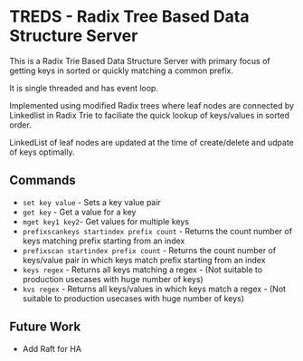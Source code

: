 # TREDS - Radix Tree Based Data Structure Server

This is a Radix Trie Based Data Structure Server with primary focus of getting keys in sorted or quickly matching a common prefix.

It is single threaded and has event loop.

Implemented using modified Radix trees where leaf nodes are connected by Linkedlist in Radix Trie to faciliate the quick lookup of keys/values in sorted order.

LinkedList of leaf nodes are updated at the time of create/delete and udpate of keys optimally.

## Commands 
* `set key value` - Sets a key value pair
* `get key` - Get a value for a key
* `mget key1 key2`- Get values for multiple keys
* `prefixscankeys startindex prefix count` - Returns the count number of keys matching prefix starting from an index 
* `prefixscan startindex prefix count` - Returns the count number of keys/value pair in which keys match prefix starting from an index
* `keys regex` - Returns all keys matching a regex - (Not suitable to production usecases with huge number of keys)
* `kvs regex` - Returns all keys/values in which keys match a regex - (Not suitable to production usecases with huge number of keys)

## Future Work
* Add Raft for HA
